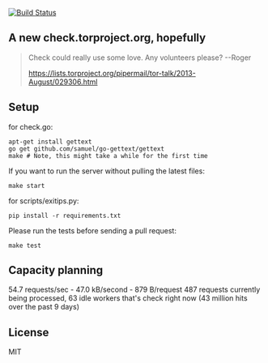 [![Build Status](https://travis-ci.org/arlolra/check.png?branch=master)](https://travis-ci.org/arlolra/check)

## A new check.torproject.org, hopefully

  > Check could really use some love. Any volunteers please?
  >   --Roger
  >
  > https://lists.torproject.org/pipermail/tor-talk/2013-August/029306.html

## Setup

  for check.go:

    apt-get install gettext
    go get github.com/samuel/go-gettext/gettext
    make # Note, this might take a while for the first time

  If you want to run the server without pulling the latest files:

    make start

  for scripts/exitips.py:

    pip install -r requirements.txt

  Please run the tests before sending a pull request:

    make test

## Capacity planning

  54.7 requests/sec - 47.0 kB/second - 879 B/request
  487 requests currently being processed, 63 idle workers
  that's check right now
  (43 million hits over the past 9 days)

## License

  MIT
